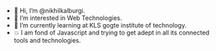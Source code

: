 - 👋 Hi, I’m @nikhilkalburgi.
- 👀 I’m interested in Web Technologies.
- 🌱 I’m currently learning at KLS gogte institute of technology.
- 💥 I am fond of Javascript and trying to get adept in
     all its connected tools and technologies.


<!---
nikhilkalburgi/nikhilkalburgi is a ✨ special ✨ repository because its `README.md` (this file) appears on your GitHub profile.
You can click the Preview link to take a look at your changes.
--->
